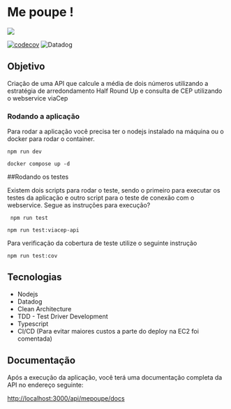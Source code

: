 

#  Me poupe ! 

![](https://mepoupe.com/images/logo.jpg)


[![codecov](https://codecov.io/gh/IBatistaSantos/me-poupe/branch/main/graph/badge.svg?token=NK9YUVJ2CW)](https://codecov.io/gh/IBatistaSantos/me-poupe)
![Datadog](https://img.shields.io/badge/datadog-%23632CA6.svg?style=for-the-badge&logo=datadog&logoColor=white)

## Objetivo

Criação de uma API que calcule a média de dois números utilizando a estratégia de arredondamento Half Round Up e consulta de CEP utilizando o webservice viaCep


###  Rodando a aplicação

Para rodar a aplicação você precisa ter o nodejs instalado na máquina ou o docker para rodar o container. 

`npm run dev` 

`docker compose up -d `

##Rodando os testes

Existem dois scripts para rodar o teste, sendo o primeiro para executar os testes da aplicação e outro script para o teste de conexão com o webservice. Segue as instruções para execução? 

` npm run test` 

 `npm run test:viacep-api `
 
 Para verificação da cobertura de teste utilize o seguinte instrução 
 
 `npm run test:cov`


## Tecnologias

- Nodejs
- Datadog
- Clean Architecture
- TDD - Test Driver Development
- Typescript
- CI/CD (Para evitar maiores custos a parte do deploy na EC2 foi comentada)

## Documentação

Após a execução da aplicação, você terá uma documentação completa da API no endereço seguinte: 

[http://localhost:3000/api/mepoupe/docs](http://localhost:3000/api/mepoupe/docs)
